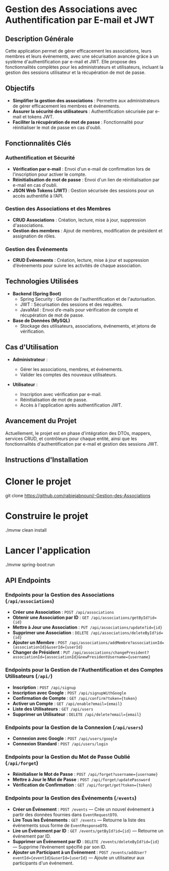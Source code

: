 # Gestion des Associations avec Authentification par E-mail et JWT

## Description Générale
Cette application permet de gérer efficacement les associations, leurs membres et leurs événements, avec une sécurisation avancée grâce à un système d'authentification par e-mail et JWT. Elle propose des fonctionnalités complètes pour les administrateurs et utilisateurs, incluant la gestion des sessions utilisateur et la récupération de mot de passe.

## Objectifs
- **Simplifier la gestion des associations** : Permettre aux administrateurs de gérer efficacement les membres et événements.
- **Assurer la sécurité des utilisateurs** : Authentification sécurisée par e-mail et tokens JWT.
- **Faciliter la récupération de mot de passe** : Fonctionnalité pour réinitialiser le mot de passe en cas d'oubli.

## Fonctionnalités Clés

### Authentification et Sécurité
- **Vérification par e-mail** : Envoi d'un e-mail de confirmation lors de l'inscription pour activer le compte.
- **Réinitialisation de mot de passe** : Envoi d'un lien de réinitialisation par e-mail en cas d'oubli.
- **JSON Web Tokens (JWT)** : Gestion sécurisée des sessions pour un accès authentifié à l’API.

### Gestion des Associations et des Membres
- **CRUD Associations** : Création, lecture, mise à jour, suppression d'associations.
- **Gestion des membres** : Ajout de membres, modification de président et assignation de rôles.

### Gestion des Événements
- **CRUD Événements** : Création, lecture, mise à jour et suppression d’événements pour suivre les activités de chaque association.

## Technologies Utilisées

- **Backend (Spring Boot)**
  - Spring Security : Gestion de l'authentification et de l'autorisation.
  - JWT : Sécurisation des sessions et des requêtes.
  - JavaMail : Envoi d’e-mails pour vérification de compte et récupération de mot de passe.
- **Base de Données (MySQL)**
  - Stockage des utilisateurs, associations, événements, et jetons de vérification.

## Cas d'Utilisation

- **Administrateur** :
  - Gérer les associations, membres, et événements.
  - Valider les comptes des nouveaux utilisateurs.

- **Utilisateur** :
  - Inscription avec vérification par e-mail.
  - Réinitialisation de mot de passe.
  - Accès à l'application après authentification JWT.

## Avancement du Projet
Actuellement, le projet est en phase d'intégration des DTOs, mappers, services CRUD, et contrôleurs pour chaque entité, ainsi que les fonctionnalités d'authentification par e-mail et gestion des sessions JWT.

## Instructions d'Installation
# Cloner le projet
git clone https://github.com/rabiejabnouni/-Gestion-des-Associations

# Construire le projet
./mvnw clean install

# Lancer l'application
./mvnw spring-boot:run
## API Endpoints

### Endpoints pour la Gestion des Associations (`/api/associations`)
- **Créer une Association** : `POST /api/associations`
- **Obtenir une Association par ID** : `GET /api/associations/getById?id={id}`
- **Mettre à Jour une Association** : `PUT /api/associations/update?id={id}`
- **Supprimer une Association** : `DELETE /api/associations/deleteById?id={id}`
- **Ajouter un Membre** : `POST /api/associations/addMembre?associationId={associationId}&userId={userId}`
- **Changer de Président** : `PUT /api/associations/changePresident?associationId={associationId}&newPresidentUsername={username}`

### Endpoints pour la Gestion de l'Authentification et des Comptes Utilisateurs (`/api/`)
- **Inscription** : `POST /api/signup`
- **Inscription avec Google** : `POST /api/signupWithGoogle`
- **Confirmation de Compte** : `GET /api/confirm?token={token}`
- **Activer un Compte** : `GET /api/enable?email={email}`
- **Liste des Utilisateurs** : `GET /api/users`
- **Supprimer un Utilisateur** : `DELETE /api/delete?email={email}`

### Endpoints pour la Gestion de la Connexion (`/api/users`)
- **Connexion avec Google** : `POST /api/users/google`
- **Connexion Standard** : `POST /api/users/login`

### Endpoints pour la Gestion du Mot de Passe Oublié (`/api/forget`)
- **Réinitialiser le Mot de Passe** : `POST /api/forget?username={username}`
- **Mettre à Jour le Mot de Passe** : `POST /api/forget/updatePassword`
- **Vérification de Confirmation** : `GET /api/forget/get?token={token}`

### Endpoints pour la Gestion des Événements (`/events`)
- **Créer un Événement** : `POST /events` — Crée un nouvel événement à partir des données fournies dans `EventRequestDTO`.
- **Lire Tous les Événements** : `GET /events` — Retourne la liste des événements sous forme de `EventResponseDTO`.
- **Lire un Événement par ID** : `GET /events/getById?id={id}` — Retourne un événement par ID.
- **Supprimer un Événement par ID** : `DELETE /events/deleteById?id={id}` — Supprime l’événement spécifié par son ID.
- **Ajouter un Participant à un Événement** : `POST /events/addUser?eventId={eventId}&userId={userId}` — Ajoute un utilisateur aux participants d'un événement.

